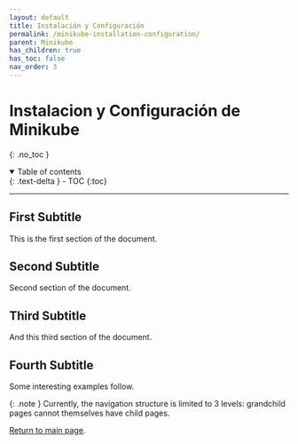 ```yaml
---
layout: default
title: Instalación y Configuración
permalink: /minikube-installation-configuration/
parent: Minikube
has_children: true
has_toc: false
nav_order: 3
---
```


# Instalacion y Configuración de Minikube
{: .no_toc }

<details open markdown="block">
  <summary>
    Table of contents
  </summary>
  {: .text-delta }
- TOC
{:toc}
</details>

---
## First Subtitle

This is the first section of the document.
## Second Subtitle

Second section of the document.

## Third Subtitle

And this third section of the document.

## Fourth Subtitle
 
Some interesting examples follow.

{: .note }
Currently, the navigation structure is limited to 3 levels: grandchild pages cannot themselves have child pages.

[Return to main page]({{site.baseurl}}/).